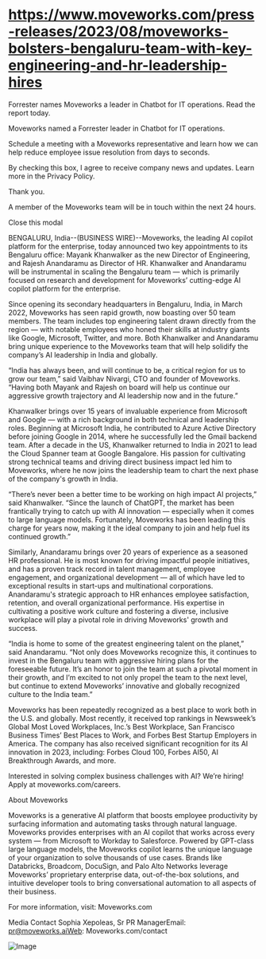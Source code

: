 # https://www.moveworks.com/press-releases/2023/08/moveworks-bolsters-bengaluru-team-with-key-engineering-and-hr-leadership-hires

Forrester names Moveworks a leader in Chatbot for IT operations. Read the report today.

Moveworks named a Forrester leader in Chatbot for IT operations. 

Schedule a meeting with a Moveworks representative and learn how we can help reduce employee issue resolution from days to seconds.

By checking this box, I agree to receive company news and updates. Learn more in the Privacy Policy.

Thank you.

A member of the Moveworks team will be in touch within the next 24 hours.



  Close this modal
  


BENGALURU, India--(BUSINESS WIRE)--Moveworks, the leading AI copilot platform for the enterprise, today announced two key appointments to its Bengaluru office: Mayank Khanwalker as the new Director of Engineering, and Rajesh Anandaramu as Director of HR. Khanwalker and Anandaramu will be instrumental in scaling the Bengaluru team — which is primarily focused on research and development for Moveworks’ cutting-edge AI copilot platform for the enterprise.

Since opening its secondary headquarters in Bengaluru, India, in March 2022, Moveworks has seen rapid growth, now boasting over 50 team members. The team includes top engineering talent drawn directly from the region — with notable employees who honed their skills at industry giants like Google, Microsoft, Twitter, and more. Both Khanwalker and Anandaramu bring unique experience to the Moveworks team that will help solidify the company’s AI leadership in India and globally.

“India has always been, and will continue to be, a critical region for us to grow our team,” said Vaibhav Nivargi, CTO and founder of Moveworks. “Having both Mayank and Rajesh on board will help us continue our aggressive growth trajectory and AI leadership now and in the future.”

Khanwalker brings over 15 years of invaluable experience from Microsoft and Google — with a rich background in both technical and leadership roles. Beginning at Microsoft India, he contributed to Azure Active Directory before joining Google in 2014, where he successfully led the Gmail backend team. After a decade in the US, Khanwalker returned to India in 2021 to lead the Cloud Spanner team at Google Bangalore. His passion for cultivating strong technical teams and driving direct business impact led him to Moveworks, where he now joins the leadership team to chart the next phase of the company's growth in India.

“There’s never been a better time to be working on high impact AI projects,” said Khanwalker. “Since the launch of ChatGPT, the market has been frantically trying to catch up with AI innovation — especially when it comes to large language models. Fortunately, Moveworks has been leading this charge for years now, making it the ideal company to join and help fuel its continued growth.”

Similarly, Anandaramu brings over 20 years of experience as a seasoned HR professional. He is most known for driving impactful people initiatives, and has a proven track record in talent management, employee engagement, and organizational development — all of which have led to exceptional results in start-ups and multinational corporations. Anandaramu's strategic approach to HR enhances employee satisfaction, retention, and overall organizational performance. His expertise in cultivating a positive work culture and fostering a diverse, inclusive workplace will play a pivotal role in driving Moveworks' growth and success.

“India is home to some of the greatest engineering talent on the planet,” said Anandaramu. “Not only does Moveworks recognize this, it continues to invest in the Bengaluru team with aggressive hiring plans for the foreseeable future. It’s an honor to join the team at such a pivotal moment in their growth, and I’m excited to not only propel the team to the next level, but continue to extend Moveworks’ innovative and globally recognized culture to the India team.”

Moveworks has been repeatedly recognized as a best place to work both in the U.S. and globally. Most recently, it received top rankings in Newsweek’s Global Most Loved Workplaces, Inc.’s Best Workplace, San Francisco Business Times’ Best Places to Work, and Forbes Best Startup Employers in America. The company has also received significant recognition for its AI innovation in 2023, including: Forbes Cloud 100, Forbes AI50, AI Breakthrough Awards, and more.

Interested in solving complex business challenges with AI? We’re hiring! Apply at moveworks.com/careers.

About Moveworks

Moveworks is a generative AI platform that boosts employee productivity by surfacing information and automating tasks through natural language. Moveworks provides enterprises with an AI copilot that works across every system — from Microsoft to Workday to Salesforce. Powered by GPT-class large language models, the Moveworks copilot learns the unique language of your organization to solve thousands of use cases. Brands like Databricks, Broadcom, DocuSign, and Palo Alto Networks leverage Moveworks’ proprietary enterprise data, out-of-the-box solutions, and intuitive developer tools to bring conversational automation to all aspects of their business.

For more information, visit: Moveworks.com

Media Contact Sophia Xepoleas, Sr PR ManagerEmail: pr@moveworks.aiWeb: Moveworks.com/contact 



![Image](https://www.moveworks.com/hubfs/img/site/qr-demo.png)
